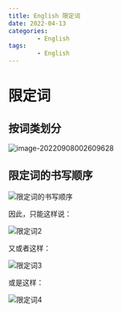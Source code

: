 ```yaml
---
title: English 限定词
date: 2022-04-13
categories:
        - English
tags:
        - English
---
```


# 限定词

## 按词类划分


![image-20220908002609628](https://gallery.yxzi.xyz/galleries/2022/09/08/%E9%99%90%E5%AE%9A%E8%AF%8D.png)

## 限定词的书写顺序

![限定词的书写顺序](https://gallery.yxzi.xyz/galleries/2022/09/08/%E9%99%90%E5%AE%9A%E8%AF%8D%E7%9A%84%E4%B9%A6%E5%86%99%E9%A1%BA%E5%BA%8F.png)

因此，只能这样说：

![限定词2](https://gallery.yxzi.xyz/galleries/2022/09/08/%E9%99%90%E5%AE%9A%E8%AF%8D2.png)

又或者这样：

![限定词3](https://gallery.yxzi.xyz/galleries/2022/09/08/%E9%99%90%E5%AE%9A%E8%AF%8D3.png)

或是这样：

![限定词4](https://gallery.yxzi.xyz/galleries/2022/09/08/%E9%99%90%E5%AE%9A%E8%AF%8D4.png)